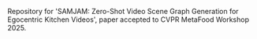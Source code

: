 Repository for 'SAMJAM: Zero-Shot Video Scene Graph Generation for Egocentric Kitchen Videos', paper accepted to CVPR MetaFood Workshop 2025.
